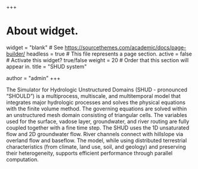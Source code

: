 +++
# About widget.
widget = "blank"  # See https://sourcethemes.com/academic/docs/page-builder/
headless = true  # This file represents a page section.
active = false  # Activate this widget? true/false
weight = 20  # Order that this section will appear in.
title = "SHUD system"

author = "admin"
+++

The Simulator for Hydrologic Unstructured Domains (SHUD - pronounced “SHOULD”) is a multiprocess, multiscale, and multitemporal model that integrates major hydrologic processes and solves the physical equations with the finite volume method. The governing equations are solved within an unstructured mesh domain consisting of triangular cells. The variables used for the surface, vadose layer, groundwater, and river routing are fully coupled together with a fine time step. The SHUD uses the 1D unsaturated flow and 2D groundwater flow. River channels connect with hillslope via overland flow and baseflow. The model, while using distributed terrestrial characteristics (from climate, land use, soil, and geology) and preserving their heterogeneity, supports efficient performance through parallel computation.
